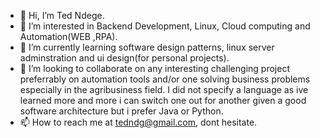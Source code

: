 - 👋 Hi, I’m Ted Ndege.
- 👀 I’m interested in Backend Development, Linux, Cloud computing and Automation(WEB ,RPA).
- 🌱 I’m currently learning software design patterns, linux server adminstration and  ui design(for personal projects).
- 💞️ I’m looking to collaborate on any interesting challenging project preferrably on automation tools and/or one solving business problems especially in the agribusiness field. I did not specify a language as ive learned more and more i can switch one out for another given a good software architecture but i prefer Java or Python.
- 📫 How to reach me at tedndg@gmail.com, dont hesitate.

<!---
tedndege/tedndege is a ✨ special ✨ repository because its `README.md` (this file) appears on your GitHub profile.
You can click the Preview link to take a look at your changes.
--->
